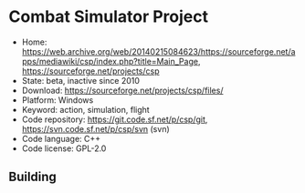 # Combat Simulator Project

- Home: https://web.archive.org/web/20140215084623/https://sourceforge.net/apps/mediawiki/csp/index.php?title=Main_Page, https://sourceforge.net/projects/csp
- State: beta, inactive since 2010
- Download: https://sourceforge.net/projects/csp/files/
- Platform: Windows
- Keyword: action, simulation, flight
- Code repository: https://git.code.sf.net/p/csp/git, https://svn.code.sf.net/p/csp/svn (svn)
- Code language: C++
- Code license: GPL-2.0

## Building
